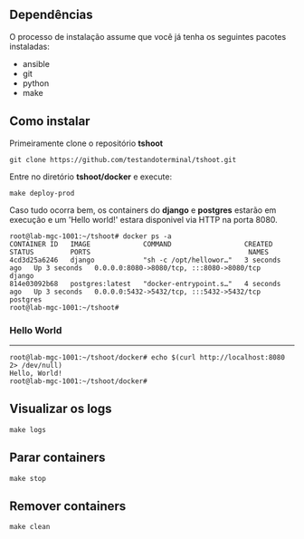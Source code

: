 
## Dependências

O processo de instalação assume que você já tenha os seguintes pacotes instaladas:

- ansible
- git
- python
- make


## Como instalar

Primeiramente clone o repositório **tshoot**

    git clone https://github.com/testandoterminal/tshoot.git
    
Entre no diretório **tshoot/docker** e execute:

    make deploy-prod

Caso tudo ocorra bem, os containers do **django** e **postgres** estarão em execução e um 'Hello world!' estara disponivel via HTTP na porta 8080.

    root@lab-mgc-1001:~/tshoot# docker ps -a
    CONTAINER ID   IMAGE             COMMAND                  CREATED         STATUS         PORTS                                       NAMES
    4cd3d25a6246   django            "sh -c /opt/hellowor…"   3 seconds ago   Up 3 seconds   0.0.0.0:8080->8080/tcp, :::8080->8080/tcp   django
    814e03092b68   postgres:latest   "docker-entrypoint.s…"   4 seconds ago   Up 3 seconds   0.0.0.0:5432->5432/tcp, :::5432->5432/tcp   postgres
    root@lab-mgc-1001:~/tshoot#

### Hello World
___


    root@lab-mgc-1001:~/tshoot/docker# echo $(curl http://localhost:8080 2> /dev/null)
    Hello, World!
    root@lab-mgc-1001:~/tshoot/docker#


## Visualizar os logs

    make logs
    
## Parar containers

    make stop

## Remover containers

    make clean



